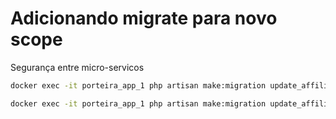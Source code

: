 # Adicionando migrate para novo scope

Segurança entre micro-servicos

```bash
docker exec -it porteira_app_1 php artisan make:migration update_affiliate_scope_pass_by_admin_controller --table=scopes
```

```bash
docker exec -it porteira_app_1 php artisan make:migration update_affiliate_role_pass_by_admin_controller --table=roles_scopes
```
